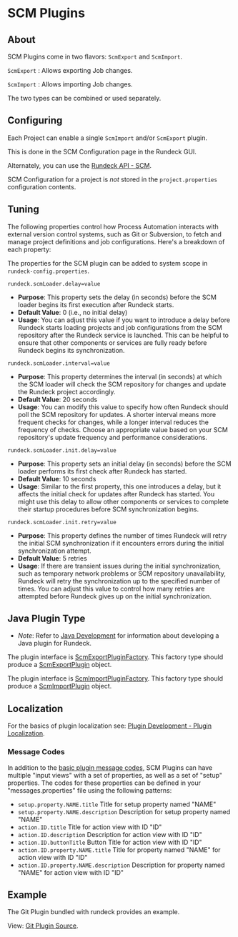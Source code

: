 # SCM Plugins

## About

SCM Plugins come in two flavors: `ScmExport` and `ScmImport`.

`ScmExport`
: Allows exporting Job changes.

`ScmImport`
: Allows importing Job changes.

The two types can be combined or used separately.

## Configuring

Each Project can enable a single `ScmImport` and/or `ScmExport` plugin.

This is done in the SCM Configuration page in the Rundeck GUI.

Alternately, you can use the [Rundeck API - SCM](/api/rundeck-api.md#scm).

SCM Configuration for a project is _not_ stored in the `project.properties`
configuration contents.

## Tuning 

The following properties control how Process Automation interacts with external version control systems, such as Git or Subversion, to fetch and manage project definitions and job configurations. Here's a breakdown of each property:

The properties for the SCM plugin can be added to system scope in `rundeck-config.properties`.

`rundeck.scmLoader.delay=value`

   - **Purpose**: This property sets the delay (in seconds) before the SCM loader begins its first execution after Rundeck starts.
   - **Default Value**: 0 (i.e., no initial delay)
   - **Usage**: You can adjust this value if you want to introduce a delay before Rundeck starts loading projects and job configurations from the SCM repository after the Rundeck service is launched. This can be helpful to ensure that other components or services are fully ready before Rundeck begins its synchronization.

`rundeck.scmLoader.interval=value`

   - **Purpose**: This property determines the interval (in seconds) at which the SCM loader will check the SCM repository for changes and update the Rundeck project accordingly.
   - **Default Value**: 20 seconds
   - **Usage**: You can modify this value to specify how often Rundeck should poll the SCM repository for updates. A shorter interval means more frequent checks for changes, while a longer interval reduces the frequency of checks. Choose an appropriate value based on your SCM repository's update frequency and performance considerations.

`rundeck.scmLoader.init.delay=value`

   - **Purpose**: This property sets an initial delay (in seconds) before the SCM loader performs its first check after Rundeck has started.
   - **Default Value**: 10 seconds
   - **Usage**: Similar to the first property, this one introduces a delay, but it affects the initial check for updates after Rundeck has started. You might use this delay to allow other components or services to complete their startup procedures before SCM synchronization begins.

`rundeck.scmLoader.init.retry=value`

   - **Purpose**: This property defines the number of times Rundeck will retry the initial SCM synchronization if it encounters errors during the initial synchronization attempt.
   - **Default Value**: 5 retries
   - **Usage**: If there are transient issues during the initial synchronization, such as temporary network problems or SCM repository unavailability, Rundeck will retry the synchronization up to the specified number of times. You can adjust this value to control how many retries are attempted before Rundeck gives up on the initial synchronization.

## Java Plugin Type

- _Note_: Refer to [Java Development](/developer/01-plugin-development.md#java-plugin-development) for information about developing a Java plugin for Rundeck.

The plugin interface is [ScmExportPluginFactory]({{{javaDocBase}}}/com/dtolabs/rundeck/plugins/scm/ScmExportPluginFactory.html).
This factory type should produce a [ScmExportPlugin][] object.

The plugin interface is [ScmImportPluginFactory]({{{javaDocBase}}}/com/dtolabs/rundeck/plugins/scm/ScmImportPluginFactory.html).
This factory type should produce a [ScmImportPlugin][] object.

[scmexportplugin]: {{{javaDocBase}}}/com/dtolabs/rundeck/plugins/scm/ScmExportPlugin.html
[scmimportplugin]: {{{javaDocBase}}}/com/dtolabs/rundeck/plugins/scm/ScmImportPlugin.html

## Localization

For the basics of plugin localization see: [Plugin Development - Plugin Localization](/developer/01-plugin-development.md#plugin-localization).

### Message Codes

In addition to the [basic plugin message codes](/developer/01-plugin-development.md#defining-plugin-localization-messages), SCM Plugins can have multiple "input views" with a set of properties,
as well as a set of "setup" properties.
The codes for these properties can be defined in your "messages.properties"
file using the following patterns:

- `setup.property.NAME.title` Title for setup property named "NAME"
- `setup.property.NAME.description` Description for setup property named "NAME"
- `action.ID.title` Title for action view with ID "ID"
- `action.ID.description` Description for action view with ID "ID"
- `action.ID.buttonTitle` Button Title for action view with ID "ID"
- `action.ID.property.NAME.title` Title for property named "NAME" for action view with ID "ID"
- `action.ID.property.NAME.description` Description for property named "NAME" for action view with ID "ID"

## Example

The Git Plugin bundled with rundeck provides an example.

View: [Git Plugin Source](https://github.com/rundeck/rundeck/tree/master/plugins/git-plugin).
